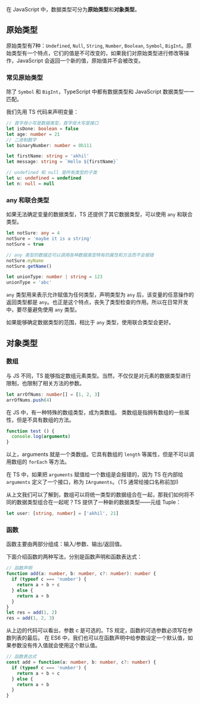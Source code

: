 在 JavaScript 中，数据类型可分为**原始类型**和**对象类型**。

## 原始类型

原始类型有7种：`Undefined`, `Null`, `String`, `Number`, `Boolean`, `Symbol`, `BigInt`。原始类型有一个特点，它们的值是不可改变的，如果我们对原始类型进行修改等操作，JavaScript 会返回一个新的值，原始值并不会被改变。

### 常见原始类型

除了 `Symbol` 和 `BigInt`，TypeScript 中都有数据类型和 JavaScript 数据类型一一匹配。

我们先用 TS 代码来声明变量：

```typescript
// 首字母小写是数据类型，首字母大写是接口
let isDone: boolean = false
let age: number = 21
// 二进制数字
let binaryNumber: number = 0b111

let firstName: string = 'akhil'
let message: string = `Hello ${firstName}`

// undefined 和 null 是所有类型的子类
let u: undefined = undefined
let n: null = null
```

### any 和联合类型

如果无法确定变量的数据类型，TS 还提供了其它数据类型，可以使用 `any` 和联合类型。

```typescript
let notSure: any = 4
notSure = 'maybe it is a string'
notSure = true

// any 类型的数据还可以调用各种数据类型特有的属性和方法而不会报错
notSure.myName
notSure.getName()
```

```typescript
let unionType: number | string = 123
unionType = 'abc'
```

`any` 类型用来表示允许赋值为任何类型，声明类型为 `any` 后，该变量的任意操作的返回类型都是 `any`。也正是这个特点，丧失了类型检查的作用。所以在日常开发中，要尽量避免使用 `any` 类型。

如果能够确定数据类型的范围，相比于 `any` 类型，使用联合类型会更好。

## 对象类型

### 数组

与 JS 不同，TS 能够指定数组元素类型。当然，不仅仅是对元素的数据类型进行限制，也限制了相关方法的参数。

```typescript
let arrOfNums: number[] = [1, 2, 3]
arrOfNums.push(4)
```

在 JS 中，有一种特殊的数组类型，成为类数组。
类数组是指拥有数组的一些属性，但是不具有数组的方法。

```typescript
function test () {
  console.log(arguments)
}
```

以上，arguments 就是一个类数组。它具有数组的 `length` 等属性，但是不可以调用数组的 `forEach` 等方法。

在 TS 中，如果把 `arguments` 赋值给一个数组是会报错的，因为 TS 在内部给 `arguments` 定义了一个接口，称为 `IArguments`。（TS 通常给接口名称前加I)

从上文我们可以了解到，数组可以将统一类型的数据组合在一起，那我们如何将不同的数据类型组合在一起呢？TS 提供了一种新的数据类型——元组 Tuple：

```typescript
let user: [string, number] = ['akhil', 21]
```

### 函数

函数主要由两部分组成：输入/参数、输出/返回值。

下面介绍函数的两种写法，分别是函数声明和函数表达式：

```typescript
// 函数声明
function add(a: number, b: number, c?: number): number {
  if (typeof c === 'number') {
    return a + b + c
  } else {
    return a + b
  }
}
let res = add(1, 2)
res = add(1, 2, 3)
```

从上边的代码可以看出，参数 c 是可选的。TS 规定，函数的可选参数必须写在参数列表的最后。
在 ES6 中，我们也可以在函数声明中给参数设定一个默认值，如果参数没有传入值就会使用这个默认值。

```typescript
// 函数表达式
const add = function(a: number, b: number, c?: number) {
  if (typeof c === 'number') {
    return a + b + c
  } else {
    return a + b
  }
}
```



